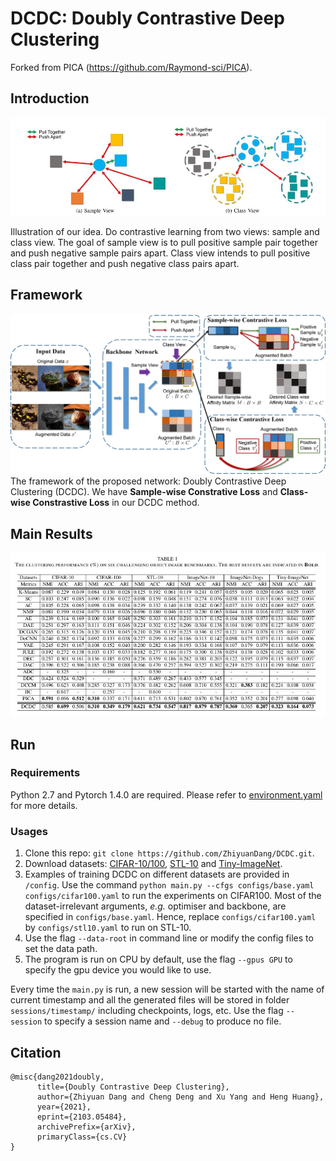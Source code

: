 # DCDC: Doubly Contrastive Deep Clustering

Forked from PICA (https://github.com/Raymond-sci/PICA).

## Introduction


<img src="image/ill.jpg" width="800" />

<p> Illustration of our idea. Do contrastive learning from two views: sample and class view. The goal of sample view is to pull positive sample pair together and push negative sample pairs apart. Class view intends to pull positive class pair together and push negative class pairs apart. </p>

## Framework

<img src="image/structure.jpg" width="800" />
The framework of the proposed network: Doubly Contrastive Deep Clustering (DCDC). We have <b>Sample-wise Constrative Loss</b> and <b>Class-wise Constrastive Loss</b> in our DCDC method.

## Main Results
<img src="image/results.jpg" width="800" />


## Run
### Requirements
Python 2.7 and Pytorch 1.4.0 are required. Please refer to [environment.yaml](./environment.yaml) for more details.
### Usages
1. Clone this repo: `git clone https://github.com/ZhiyuanDang/DCDC.git`.
2. Download datasets: [CIFAR-10/100](https://www.cs.toronto.edu/~kriz/cifar.html), [STL-10](http://ai.stanford.edu/~acoates/stl10/) and [Tiny-ImageNet](http://cs231n.stanford.edu/tiny-imagenet-200.zip).
3. Examples of training DCDC on different datasets are provided in `/config`. Use the command `python main.py --cfgs configs/base.yaml configs/cifar100.yaml` to run the experiments on CIFAR100. Most of the dataset-irrelevant arguments, *e.g.* optimiser and backbone, are specified in `configs/base.yaml`. Hence, replace `configs/cifar100.yaml` by `configs/stl10.yaml` to run on STL-10. 
4. Use the flag `--data-root` in command line or modify the config files to set the data path.
5. The program is run on CPU by default, use the flag `--gpus GPU` to specify the gpu device you would like to use.

Every time the `main.py` is run, a new session will be started with the name of current timestamp and all the generated files will be stored in folder `sessions/timestamp/` including checkpoints, logs, etc. Use the flag `--session` to specify a session name and `--debug` to produce no file.

## Citation
```
@misc{dang2021doubly,
      title={Doubly Contrastive Deep Clustering}, 
      author={Zhiyuan Dang and Cheng Deng and Xu Yang and Heng Huang},
      year={2021},
      eprint={2103.05484},
      archivePrefix={arXiv},
      primaryClass={cs.CV}
}
```
